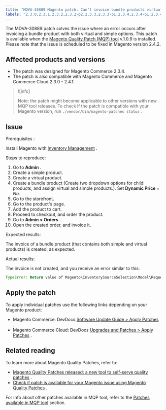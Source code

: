 ```yaml
---
title: "MDVA-30889 Magento patch: Can't invoice bundle products virtual and simple"
labels: "2.3.0,2.3.1,2.3.2,2.3.2-p2,2.3.3,2.3.3-p1,2.3.4,2.3.4-p1,2.3.4-p2,2.3.5,2.3.5-p1,2.3.5-p2,2.3.6,2.4.0,2.4.0-p1,2.4.1,2.4.1-p1,MQP 1.0.9,MQP patches,Magento Commerce,Magento Commerce Cloud,Magento Quality Patches,bundle options,error,invoice,order,product,simple,virtual"
---
```


The MDVA-30889 patch solves the issue where an error occurs after invoicing a bundle product with both virtual and simple options. This patch is available when the [Magento Quality Patch (MQP) tool](https://devdocs.magento.com/guides/v2.4/comp-mgr/patching.html#mqp) v.1.0.9 is installed. Please note that the issue is scheduled to be fixed in Magento version 2.4.2.

## Affected products and versions

* The patch was designed for Magento Commerce 2.3.4.
* The patch is also compatible with Magento Commerce and Magento Commerce Cloud 2.3.0 - 2.4.1.

>![info]
>
>Note: the patch might become applicable to other versions with new MQP tool releases. To check if the patch is compatible with your Magento version, run `./vendor/bin/magento-patches status` .

## Issue

 <span class="wysiwyg-underline">Prerequisites</span> :

Install Magento with [Inventory Management](https://devdocs.magento.com/guides/v2.4/inventory/) .

 <span class="wysiwyg-underline">Steps to reproduce:</span> 

1. Go to **Admin** .
1. Create a simple product.
1. Create a virtual product.
1. Create a bundle product (Create two dropdown options for child products, and assign virtual and simple products.). Set **Dynamic Price** = *No.* 
1. Go to the storefront.
1. Go to the product's page.
1. Add the product to cart.
1. Proceed to checkout, and order the product.
1. Go to **Admin > Orders** .
1. Open the created order, and invoice it.

 <span class="wysiwyg-underline">Expected results:</span> 

The invoice of a bundle product (that contains both simple and virtual products) is created, as expected.

 <span class="wysiwyg-underline">Actual results:</span> 

The invoice is not created, and you receive an error similar to this:

```php
TypeError: Return value of Magento\InventorySourceSelection\Model\Request\InventoryRequest::getItems() must be of the type array, null returned in vendor/magento/module-inventory-source-selection/Model/Request/InventoryRequest.php:102
```

## Apply the patch

To apply individual patches use the following links depending on your Magento product:

* Magento Commerce: DevDocs [Software Update Guide > Apply Patches](https://devdocs.magento.com/guides/v2.4/comp-mgr/patching.html) .
* Magento Commerce Cloud: DevDocs [Upgrades and Patches > Apply Patches](https://devdocs.magento.com/cloud/project/project-patch.html) .

## Related reading

To learn more about Magento Quality Patches, refer to:

* [Magento Quality Patches released: a new tool to self-serve quality patches](https://support.magento.com/hc/en-us/articles/360047139492) .
* [Check if patch is available for your Magento issue using Magento Quality Patches](https://support.magento.com/hc/en-us/articles/360047125252) .

For info about other patches available in MQP tool, refer to the [Patches available in MQP tool](https://support.magento.com/hc/en-us/sections/360010506631-Patches-available-in-MQP-tool-) section.